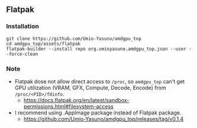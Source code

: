 ## Flatpak
### Installation
```
git clone https://github.com/Umio-Yasuno/amdgpu_top
cd amdgpu_top/assets/flatpak
flatpak-builder --install repo org.umioyasuno.amdgpu_top.json --user --force-clean
```

### Note

 * Flatpak dose not allow direct access to `/proc`, so `amdgpu_top` can't get GPU utilization (VRAM, GFX, Compute, Decode, Encode) from `/proc/<PID>/fdinfo`.
    * <https://docs.flatpak.org/en/latest/sandbox-permissions.html#filesystem-access>
 * I recommend using .AppImage package instead of Flatpak package.
    * <https://github.com/Umio-Yasuno/amdgpu_top/releases/tag/v0.1.4>
